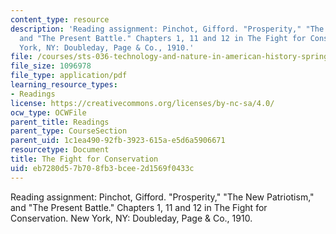 ```yaml
---
content_type: resource
description: 'Reading assignment: Pinchot, Gifford. "Prosperity," "The New Patriotism,"
  and "The Present Battle." Chapters 1, 11 and 12 in The Fight for Conservation. New
  York, NY: Doubleday, Page & Co., 1910.'
file: /courses/sts-036-technology-and-nature-in-american-history-spring-2008/eb7280d57b708fb3bcee2d1569f0433c_pinchot_1910.pdf
file_size: 1096978
file_type: application/pdf
learning_resource_types:
- Readings
license: https://creativecommons.org/licenses/by-nc-sa/4.0/
ocw_type: OCWFile
parent_title: Readings
parent_type: CourseSection
parent_uid: 1c1ea490-92fb-3923-615a-e5d6a5906671
resourcetype: Document
title: The Fight for Conservation
uid: eb7280d5-7b70-8fb3-bcee-2d1569f0433c
---
```

Reading assignment: Pinchot, Gifford. "Prosperity," "The New Patriotism," and "The Present Battle." Chapters 1, 11 and 12 in The Fight for Conservation. New York, NY: Doubleday, Page & Co., 1910.